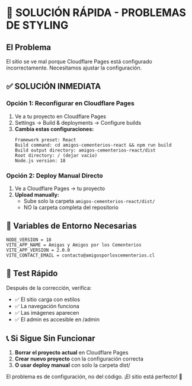 # 🚨 SOLUCIÓN RÁPIDA - PROBLEMAS DE STYLING

## El Problema
El sitio se ve mal porque Cloudflare Pages está configurado incorrectamente. Necesitamos ajustar la configuración.

## ✅ SOLUCIÓN INMEDIATA

### Opción 1: Reconfigurar en Cloudflare Pages
1. Ve a tu proyecto en Cloudflare Pages
2. Settings → Build & deployments → Configure builds
3. **Cambia estas configuraciones:**
   ```
   Framework preset: React
   Build command: cd amigos-cementerios-react && npm run build
   Build output directory: amigos-cementerios-react/dist
   Root directory: / (dejar vacío)
   Node.js version: 18
   ```

### Opción 2: Deploy Manual Directo
1. Ve a Cloudflare Pages → tu proyecto
2. **Upload manually:**
   - Sube solo la carpeta `amigos-cementerios-react/dist/`
   - NO la carpeta completa del repositorio

## 🔧 Variables de Entorno Necesarias
```
NODE_VERSION = 18
VITE_APP_NAME = Amigas y Amigos por los Cementerios
VITE_APP_VERSION = 2.0.0
VITE_CONTACT_EMAIL = contacto@amigosporloscementerios.cl
```

## 🚀 Test Rápido
Después de la corrección, verifica:
- ✅ El sitio carga con estilos
- ✅ La navegación funciona
- ✅ Las imágenes aparecen
- ✅ El admin es accesible en /admin

## 📞 Si Sigue Sin Funcionar
1. **Borrar el proyecto actual** en Cloudflare Pages
2. **Crear nuevo proyecto** con la configuración correcta
3. **O usar deploy manual** con solo la carpeta dist/

El problema es de configuración, no del código. ¡El sitio está perfecto! 💪